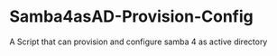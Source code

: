 # Samba4asAD-Provision-Config
A Script that can provision and configure samba 4 as active directory
